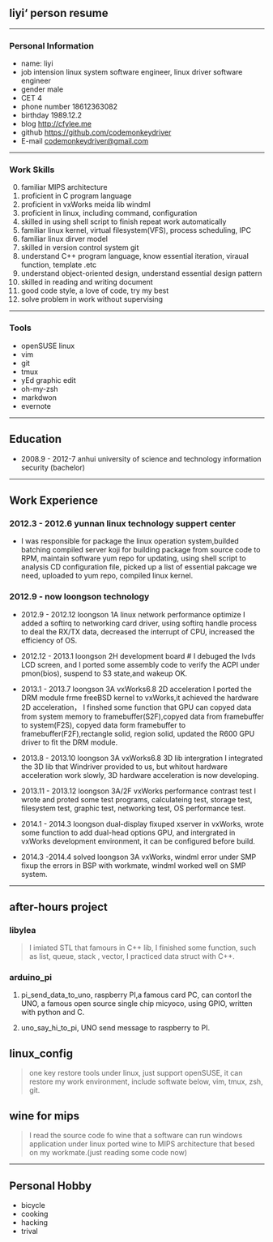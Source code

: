 ## liyi‘ person resume ##

-------------------
### Personal Information ###

* name:             liyi
* job intension     linux system software engineer, linux driver software engineer
* gender            male
* CET               4
* phone number      18612363082
* birthday          1989.12.2
* blog              http://cfylee.me
* github            https://github.com/codemonkeydriver
* E-mail            codemonkeydriver@gmail.com

-------------------
### Work Skills ###

0.  familiar MIPS architecture
1.  proficient in C program language
2.  proficient in vxWorks meida lib windml
3.  proficient in linux, including command, configuration
4.  skilled in using shell script to finish repeat work automatically
5.  familiar linux kernel, virtual filesystem(VFS), process scheduling, IPC
6.  familiar linux dirver model
7.  skilled in version control system git
8.  understand C++ program language, know essential iteration, viraual function, template .etc
9.  understand object-oriented design, understand essential design pattern
10. skilled in reading and writing document
11. good code style, a love of code, try my best
12. solve problem in work without supervising

-------------------
### Tools ###

* openSUSE linux
* vim
* git
* tmux
* yEd graphic edit
* oh-my-zsh
* markdwon
* evernote

-------------------
## Education ##

* 2008.9 - 2012-7 anhui university of science and technology information security (bachelor)

-------------------
## Work Experience ##

### 2012.3 - 2012.6 yunnan linux technology suppert center ##

* I was responsible for package the linux operation system,builded batching compiled
  server koji for building package from source code to RPM, maintain software yum repo
  for updating, using shell script to analysis CD configuration file, picked up a list
  of essential pakcage we need, uploaded to yum repo, compiled linux kernel.

### 2012.9 - now loongson technology ###

* 2012.9 - 2012.12 loongson 1A linux network performance optimize
  I added a softirq to networking card driver, using softirq handle process to deal
  the RX/TX data, decreased the interrupt of CPU, increased the efficiency of OS.

* 2012.12 - 2013.1 loongson 2H development board #
  I debuged the lvds LCD screen, and I ported some assembly code to verify the ACPI
  under pmon(bios), suspend to S3 state,and wakeup OK.

* 2013.1 - 2013.7 loongson 3A vxWorks6.8 2D acceleration
  I ported the DRM module frme freeBSD kernel to vxWorks,it achieved the hardware 2D
  acceleration， I finshed some function that GPU can copyed data from system memory
  to framebuffer(S2F),copyed data from framebuffer to system(F2S), copyed data form
  framebuffer to framebuffer(F2F),rectangle solid, region solid, updated the R600 GPU
  driver to fit the DRM module.

* 2013.8 - 2013.10 loongson 3A vxWorks6.8 3D lib intergration
  I integrated the 3D lib that Windriver provided to us, but whitout hardware acceleration
  work slowly, 3D hardware acceleration is now developing.

* 2013.11 - 2013.12 loongson 3A/2F vxWorks performance contrast test
  I wrote and proted some test programs, calculateing test, storage test, filesystem
  test, graphic test, networking test, OS performance test.

* 2014.1 - 2014.3 loongson dual-display
  fixuped xserver in vxWorks, wrote some function to add dual-head options GPU, and
  intergrated in vxWorks development environment, it can be configured before build.

* 2014.3 -2014.4 solved loongson 3A vxWorks, windml error under SMP
  fixup the errors in BSP with workmate, windml worked well on SMP system.


-------------------
## after-hours project ##

### libylea ###

>I imiated STL that famours in C++ lib, I finished some function, such as list, queue,
>stack , vector, I practiced data struct with C++.

### arduino_pi ###

1. pi_send_data_to_uno, raspberry PI,a famous card PC, can contorl the UNO, a famous
   open source single chip micyoco, using GPIO, written with python and C.

2. uno_say_hi_to_pi, UNO send message to raspberry to PI.

## linux_config ##

>one key restore tools under linux, just support openSUSE, it can restore my work
>environment, include softwate below, vim, tmux, zsh, git.

## wine for mips ###

>I read the source code fo wine that a software can run windows application under linux
>ported wine to MIPS architecture that besed on my workmate.(just reading some code now)

-------------------
## Personal Hobby ##

* bicycle
* cooking
* hacking
* trival
